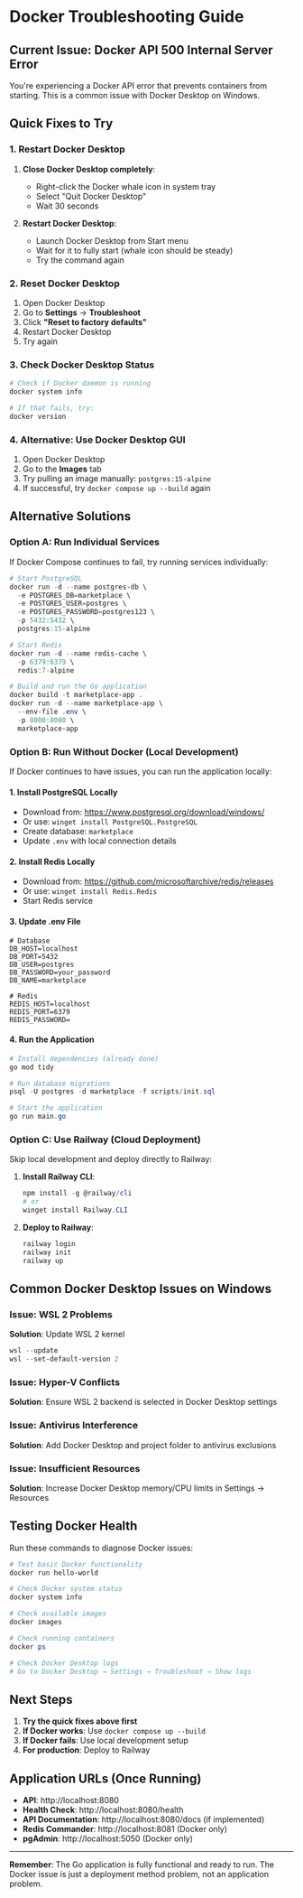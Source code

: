 # Docker Troubleshooting Guide

## Current Issue: Docker API 500 Internal Server Error

You're experiencing a Docker API error that prevents containers from starting. This is a common issue with Docker Desktop on Windows.

## Quick Fixes to Try

### 1. Restart Docker Desktop
1. **Close Docker Desktop completely**:
   - Right-click the Docker whale icon in system tray
   - Select "Quit Docker Desktop"
   - Wait 30 seconds

2. **Restart Docker Desktop**:
   - Launch Docker Desktop from Start menu
   - Wait for it to fully start (whale icon should be steady)
   - Try the command again

### 2. Reset Docker Desktop
1. Open Docker Desktop
2. Go to **Settings** → **Troubleshoot**
3. Click **"Reset to factory defaults"**
4. Restart Docker Desktop
5. Try again

### 3. Check Docker Desktop Status
```powershell
# Check if Docker daemon is running
docker system info

# If that fails, try:
docker version
```

### 4. Alternative: Use Docker Desktop GUI
1. Open Docker Desktop
2. Go to the **Images** tab
3. Try pulling an image manually: `postgres:15-alpine`
4. If successful, try `docker compose up --build` again

## Alternative Solutions

### Option A: Run Individual Services

If Docker Compose continues to fail, try running services individually:

```powershell
# Start PostgreSQL
docker run -d --name postgres-db \
  -e POSTGRES_DB=marketplace \
  -e POSTGRES_USER=postgres \
  -e POSTGRES_PASSWORD=postgres123 \
  -p 5432:5432 \
  postgres:15-alpine

# Start Redis
docker run -d --name redis-cache \
  -p 6379:6379 \
  redis:7-alpine

# Build and run the Go application
docker build -t marketplace-app .
docker run -d --name marketplace-app \
  --env-file .env \
  -p 8080:8080 \
  marketplace-app
```

### Option B: Run Without Docker (Local Development)

If Docker continues to have issues, you can run the application locally:

#### 1. Install PostgreSQL Locally
- Download from: https://www.postgresql.org/download/windows/
- Or use: `winget install PostgreSQL.PostgreSQL`
- Create database: `marketplace`
- Update `.env` with local connection details

#### 2. Install Redis Locally
- Download from: https://github.com/microsoftarchive/redis/releases
- Or use: `winget install Redis.Redis`
- Start Redis service

#### 3. Update .env File
```env
# Database
DB_HOST=localhost
DB_PORT=5432
DB_USER=postgres
DB_PASSWORD=your_password
DB_NAME=marketplace

# Redis
REDIS_HOST=localhost
REDIS_PORT=6379
REDIS_PASSWORD=
```

#### 4. Run the Application
```powershell
# Install dependencies (already done)
go mod tidy

# Run database migrations
psql -U postgres -d marketplace -f scripts/init.sql

# Start the application
go run main.go
```

### Option C: Use Railway (Cloud Deployment)

Skip local development and deploy directly to Railway:

1. **Install Railway CLI**:
   ```powershell
   npm install -g @railway/cli
   # or
   winget install Railway.CLI
   ```

2. **Deploy to Railway**:
   ```powershell
   railway login
   railway init
   railway up
   ```

## Common Docker Desktop Issues on Windows

### Issue: WSL 2 Problems
**Solution**: Update WSL 2 kernel
```powershell
wsl --update
wsl --set-default-version 2
```

### Issue: Hyper-V Conflicts
**Solution**: Ensure WSL 2 backend is selected in Docker Desktop settings

### Issue: Antivirus Interference
**Solution**: Add Docker Desktop and project folder to antivirus exclusions

### Issue: Insufficient Resources
**Solution**: Increase Docker Desktop memory/CPU limits in Settings → Resources

## Testing Docker Health

Run these commands to diagnose Docker issues:

```powershell
# Test basic Docker functionality
docker run hello-world

# Check Docker system status
docker system info

# Check available images
docker images

# Check running containers
docker ps

# Check Docker Desktop logs
# Go to Docker Desktop → Settings → Troubleshoot → Show logs
```

## Next Steps

1. **Try the quick fixes above first**
2. **If Docker works**: Use `docker compose up --build`
3. **If Docker fails**: Use local development setup
4. **For production**: Deploy to Railway

## Application URLs (Once Running)

- **API**: http://localhost:8080
- **Health Check**: http://localhost:8080/health
- **API Documentation**: http://localhost:8080/docs (if implemented)
- **Redis Commander**: http://localhost:8081 (Docker only)
- **pgAdmin**: http://localhost:5050 (Docker only)

---

**Remember**: The Go application is fully functional and ready to run. The Docker issue is just a deployment method problem, not an application problem.